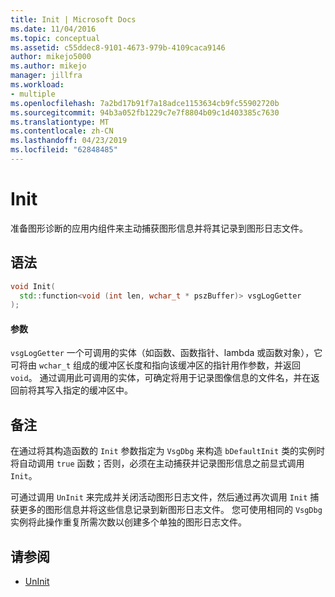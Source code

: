 ```yaml
---
title: Init | Microsoft Docs
ms.date: 11/04/2016
ms.topic: conceptual
ms.assetid: c55ddec8-9101-4673-979b-4109caca9146
author: mikejo5000
ms.author: mikejo
manager: jillfra
ms.workload:
- multiple
ms.openlocfilehash: 7a2bd17b91f7a18adce1153634cb9fc55902720b
ms.sourcegitcommit: 94b3a052fb1229c7e7f8804b09c1d403385c7630
ms.translationtype: MT
ms.contentlocale: zh-CN
ms.lasthandoff: 04/23/2019
ms.locfileid: "62848485"
---
```

# <a name="init"></a>Init
准备图形诊断的应用内组件来主动捕获图形信息并将其记录到图形日志文件。

## <a name="syntax"></a>语法

```C++
void Init(
  std::function<void (int len, wchar_t * pszBuffer)> vsgLogGetter
);
```

#### <a name="parameters"></a>参数
 `vsgLogGetter` 一个可调用的实体（如函数、函数指针、lambda 或函数对象），它可将由 `wchar_t` 组成的缓冲区长度和指向该缓冲区的指针用作参数，并返回 `void`。 通过调用此可调用的实体，可确定将用于记录图像信息的文件名，并在返回前将其写入指定的缓冲区中。

## <a name="remarks"></a>备注
 在通过将其构造函数的 `Init` 参数指定为 `VsgDbg` 来构造 `bDefaultInit` 类的实例时将自动调用 `true` 函数；否则，必须在主动捕获并记录图形信息之前显式调用 `Init`。

 可通过调用 `UnInit` 来完成并关闭活动图形日志文件，然后通过再次调用 `Init` 捕获更多的图形信息并将这些信息记录到新图形日志文件。 您可使用相同的 `VsgDbg` 实例将此操作重复所需次数以创建多个单独的图形日志文件。

## <a name="see-also"></a>请参阅
- [UnInit](init.md)